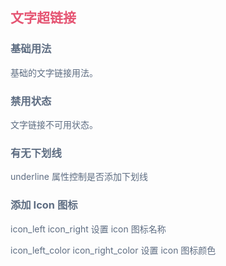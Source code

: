 <script setup>
import BaseUse from './demos/BaseUse.vue'//基本用法
import LinkDisabled from './demos/LinkDisabled.vue'//禁用
import LinkUnderline from './demos/LinkUnderline.vue'//下划线
import LinkIcon from './demos/LinkIcon.vue'//下划线
</script>

## <font color=#e55472>文字超链接</font>

### <font color=#5e6d82>基础用法</font>

<font color=#5e6d82>基础的文字链接用法。</font>

<BaseUse/>

### <font color=#5e6d82>禁用状态</font>

<font color=#5e6d82>文字链接不可用状态。</font>
<LinkDisabled/>

### <font color=#5e6d82>有无下划线</font>

<font color=#5e6d82>underline 属性控制是否添加下划线</font>
<LinkUnderline/>

### <font color=#5e6d82>添加 Icon 图标</font>

<font color=#5e6d82>icon_left icon_right 设置 icon 图标名称</font>

<font color=#5e6d82>icon_left_color icon_right_color 设置 icon 图标颜色</font>
<LinkIcon/>

